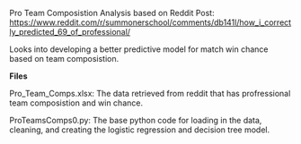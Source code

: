 Pro Team Composistion Analysis based on Reddit Post: https://www.reddit.com/r/summonerschool/comments/db141l/how_i_correctly_predicted_69_of_professional/

Looks into developing a better predictive model for match win chance based on team composistion.

__Files__

Pro_Team_Comps.xlsx: The data retrieved from reddit that has profressional team composistion and win chance. 

ProTeamsComps0.py: The base python code for loading in the data, cleaning, and creating the logistic regression and decision tree model.
